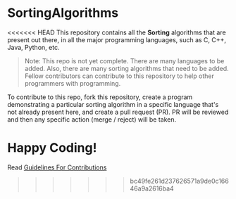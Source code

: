 # SortingAlgorithms
<<<<<<< HEAD
This repository contains all the **Sorting** algorithms that are present out there, in all the major programming languages, such as C, C++, Java, Python, etc.

>Note: This repo is not yet complete. There are many languages to be added. Also, there are many sorting algorithms that need to be added. Fellow contributors can contribute to this repository to help other programmers with programming.

To contribute to this repo, fork this repository, create a program demonstrating a particular sorting algorithm in a specific language that's not already present here, and create a pull request (PR). PR will be reviewed and then any specific action (merge / reject) will be taken.

Happy Coding!
=======

Read [Guidelines For Contributions](https://github.com/Isha2103/SortingAlgorithms/blob/main/CONTRIBUTING.md)
>>>>>>> bc49fe261d237626571a9de0c16646a9a2616ba4

